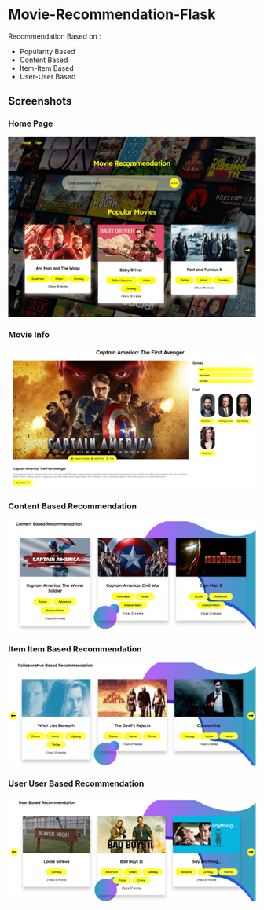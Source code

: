 # Movie-Recommendation-Flask

Recommendation Based on : 
- Popularity Based
- Content Based
- Item-Item Based
- User-User Based

## Screenshots

### **Home Page**
![Home Page](https://github.com/GAUTAMSINGH102/Movie-Recommendation-Flask/blob/main/WebsiteImages/Home.jpeg)

### **Movie Info**
![Movie Info](https://github.com/GAUTAMSINGH102/Movie-Recommendation-Flask/blob/main/WebsiteImages/MovieInfo.png)

### **Content Based Recommendation**
![Content Based](https://github.com/GAUTAMSINGH102/Movie-Recommendation-Flask/blob/main/WebsiteImages/ContentBased.png)

### **Item Item Based Recommendation**
![Item Item Based](https://github.com/GAUTAMSINGH102/Movie-Recommendation-Flask/blob/main/WebsiteImages/CollaborativeBased.png)

### **User User Based Recommendation**
![User User Based](https://github.com/GAUTAMSINGH102/Movie-Recommendation-Flask/blob/main/WebsiteImages/UserBased.png)

